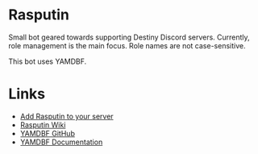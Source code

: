 # Rasputin
Small bot geared towards supporting Destiny Discord servers.  Currently, role management is the main focus.  Role names are not case-sensitive.

This bot uses YAMDBF.

# Links
- [Add Rasputin to your server](https://discordapp.com/oauth2/authorize?&client_id=275830693299486731&scope=bot&permissions=150528)
- [Rasputin Wiki](https://github.com/katagatame/Rasputin/wiki)
- [YAMDBF GitHub](https://github.com/zajrik/yamdbf)
- [YAMDBF Documentation](https://yamdbf.js.org/)

